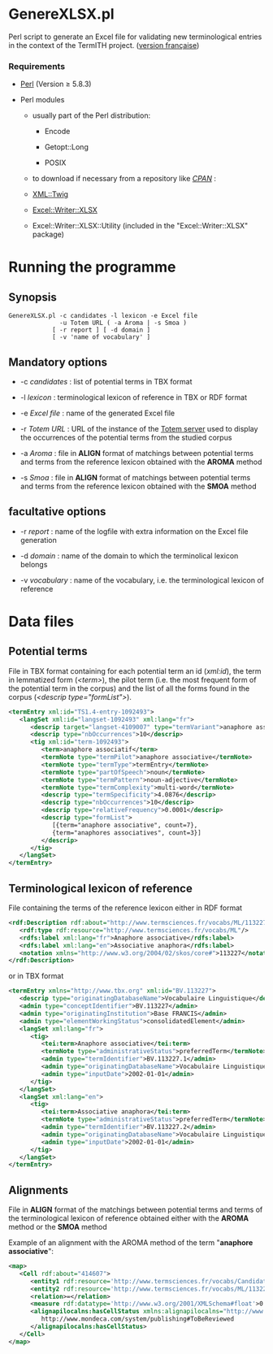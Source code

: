 GenereXLSX.pl
=============

Perl script to generate an Excel file for validating new terminological entries in the context of the TermITH project. ([version française](https://github.com/termith-anr/validation-termino-Excel))

### Requirements

- [Perl](https://www.perl.org/) (Version ≥ 5.8.3)

- Perl modules

  - usually part of the Perl distribution:
  
    - Encode
    
    - Getopt::Long
    
    - POSIX
    
  -  to download if necessary from a repository like *[CPAN](http://www.cpan.org/modules/index.html)* :
  
    - [XML::Twig](http://xmltwig.org/xmltwig/)
    
    - [Excel::Writer::XLSX](http://search.cpan.org/~jmcnamara/Excel-Writer-XLSX/)
    
    - Excel::Writer::XLSX::Utility (included in the "Excel::Writer::XLSX" package)

# Running the programme

## Synopsis

```
GenereXLSX.pl -c candidates -l lexicon -e Excel file
              -u Totem URL ( -a Aroma | -s Smoa )
            [ -r report ] [ -d domain ]
            [ -v 'name of vocabulary' ]
```

## Mandatory options

  - \-c *candidates*     : list of potential terms in TBX format
  
  - \-l *lexicon*        : terminological lexicon of reference in TBX or RDF format
  
  - \-e *Excel file*     : name of the generated Excel file
  
  - \-r *Totem URL*      : URL of the instance of the [Totem server](https://github.com/termith-anr/totem) used to display the occurrences of the potential terms from the studied corpus
  
  - \-a *Aroma*          : file in **ALIGN** format of matchings between potential terms and terms from the reference lexicon obtained with the **AROMA** method
  
  - \-s *Smoa*           : file in **ALIGN** format of matchings between potential terms and terms from the reference lexicon obtained with the **SMOA** method
  
## facultative options

  - \-r *report*        : name of the logfile with extra information on the Excel file generation
  
  - \-d *domain*        : name of the domain to which the terminolical lexicon belongs
  
  - \-v *vocabulary*    : name of the vocabulary, i.e. the terminological lexicon of reference

# Data files

## Potential terms

File in TBX format containing for each potential term an id (*xml:id*), the term in lemmatized form (*\<term\>*), the pilot term (i.e. the most frequent form of the potential term in the corpus) and the list of all the forms found in the corpus (*\<descrip type="formList"\>*). 

```xml
<termEntry xml:id="TS1.4-entry-1092493">
   <langSet xml:id="langset-1092493" xml:lang="fr">
      <descrip target="langset-4109007" type="termVariant">anaphore associatif de type</descrip>
      <descrip type="nbOccurrences">10</descrip>
      <tig xml:id="term-1092493">
         <term>anaphore associatif</term>
         <termNote type="termPilot">anaphore associative</termNote>
         <termNote type="termType">termEntry</termNote>
         <termNote type="partOfSpeech">noun</termNote>
         <termNote type="termPattern">noun-adjective</termNote>
         <termNote type="termComplexity">multi-word</termNote>
         <descrip type="termSpecificity">4.0876</descrip>
         <descrip type="nbOccurrences">10</descrip>
         <descrip type="relativeFrequency">0.0001</descrip>
         <descrip type="formList">
            [{term="anaphore associative", count=7}, 
            {term="anaphores associatives", count=3}]
         </descrip>
      </tig>
   </langSet>
</termEntry>
```

## Terminological lexicon of reference

File containing the terms of the reference lexicon either in RDF format

```xml
<rdf:Description rdf:about="http://www.termsciences.fr/vocabs/ML/113227">
   <rdf:type rdf:resource="http://www.termsciences.fr/vocabs/ML"/>
   <rdfs:label xml:lang="fr">Anaphore associative</rdfs:label>
   <rdfs:label xml:lang="en">Associative anaphora</rdfs:label>
   <notation xmlns="http://www.w3.org/2004/02/skos/core#">113227</notation>
</rdf:Description>
```

or in TBX format

```xml
<termEntry xmlns="http://www.tbx.org" xml:id="BV.113227">
   <descrip type="originatingDatabaseName">Vocabulaire Linguistique</descrip>
   <admin type="conceptIdentifier">BV.113227</admin>
   <admin type="originatingInstitution">Base FRANCIS</admin>
   <admin type="elementWorkingStatus">consolidatedElement</admin>
   <langSet xml:lang="fr">
      <tig>
         <tei:term>Anaphore associative</tei:term>
         <termNote type="administrativeStatus">preferredTerm</termNote>
         <admin type="termIdentifier">BV.113227.1</admin>
         <admin type="originatingDatabaseName">Vocabulaire Linguistique</admin>
         <admin type="inputDate">2002-01-01</admin>
      </tig>
   </langSet>
   <langSet xml:lang="en">
      <tig>
         <tei:term>Associative anaphora</tei:term>
         <termNote type="administrativeStatus">preferredTerm</termNote>
         <admin type="termIdentifier">BV.113227.2</admin>
         <admin type="originatingDatabaseName">Vocabulaire Linguistique</admin>
         <admin type="inputDate">2002-01-01</admin>
      </tig>
   </langSet>
</termEntry>
```

## Alignments

File in **ALIGN** format of the matchings between potential terms and terms of the terminological lexicon of reference obtained either with the **AROMA** method or the **SMOA** method

Example of an alignment with the AROMA method of the term "**anaphore associative**":

```xml
<map>
   <Cell rdf:about="414607">
      <entity1 rdf:resource='http://www.termsciences.fr/vocabs/CandidatsLinguistique/entry-1092493'/>
      <entity2 rdf:resource='http://www.termsciences.fr/vocabs/ML/113227'/>
      <relation>=</relation>
      <measure rdf:datatype='http://www.w3.org/2001/XMLSchema#float'>0.9277312808321435</measure>
      <alignapilocalns:hasCellStatus xmlns:alignapilocalns="http://www.mondeca.com/system/publishing#">
         http://www.mondeca.com/system/publishing#ToBeReviewed
      </alignapilocalns:hasCellStatus>
   </Cell>
</map>
```


